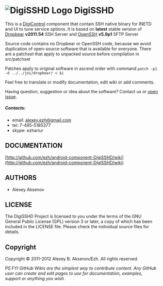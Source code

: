 ![DigiSSHD Logo](https://github.com/ezh/android-component-DigiSSHD/raw/master/res/drawable-hdpi/ic_launcher.png) DigiSSHD
========================================================================================================================

This is a [DigiControl](http://github.com/ezh/android-DigiControl) component that contain SSH native binary for INETD and UI to tune service options. It is based on __latest__ stable version of [Dropbear](https://matt.ucc.asn.au/dropbear/dropbear.html) __v2011.54__ SSH Server and [OpenSSH](http://www.openssh.com/) __v5.9p1__ SFTP Server

Source code contains no Dropbear or OpenSSH code, because we avoid duplication of open-source software that is available for everyone. There are a patchset that apply to unpacked source before compilation in src/patchset

Patches apply to original software in ascend order with command ```patch -p1 -d ../../jni/dropbear/ < $i```

Feel free to translate or modify documentation, edit wiki or add comments.

Having question, suggestion or idea about the software? Contact us or [open issue](http://github.com/ezh/android-component-DigiSSHD/issues).

##### Contacts:

* email: alexey.ezh@gmail.com
* tel: 7-495-5185377
* skype: ezhariur

DOCUMENTATION
-------------

  [http://github.com/ezh/android-component-DigiSSHD/wiki](http://github.com/ezh/android-component-DigiSSHD/wiki)

AUTHORS
-------

* Alexey Aksenov

LICENSE
-------

The DigiSSHD Project is licensed to you under the terms of
the GNU General Public License (GPL) version 3 or later,
a copy of which has been included in the LICENSE file.
Please check the individual source files for details.

Copyright
---------

Copyright ©  2011-2012 Alexey B. Aksenov/Ezh. All rights reserved.



_PS FYI GitHub Wikis are the simplest way to contribute content. Any GitHub user can create and edit pages to use for documentation, examples, support or anything you wish._
